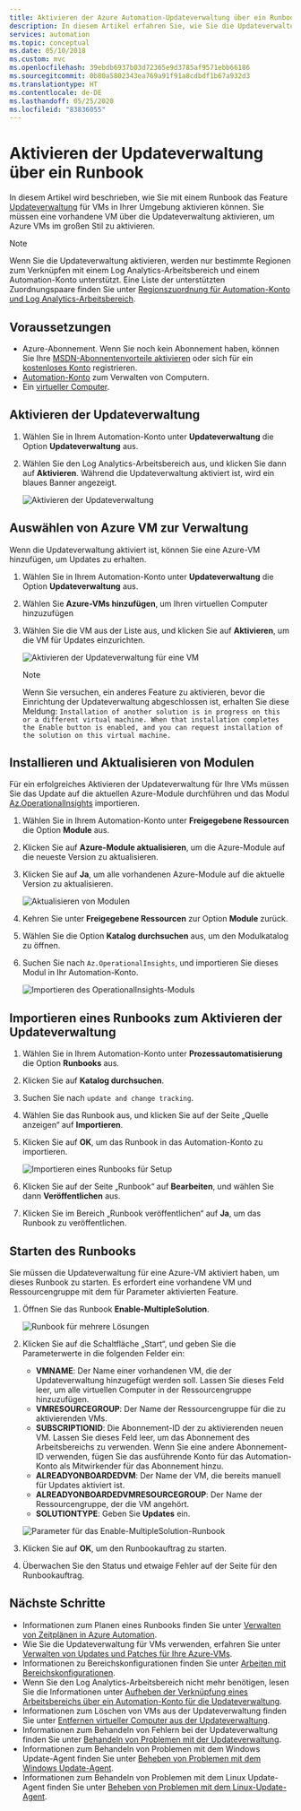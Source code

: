 ```yaml
---
title: Aktivieren der Azure Automation-Updateverwaltung über ein Runbook
description: In diesem Artikel erfahren Sie, wie Sie die Updateverwaltung über ein Runbook aktivieren.
services: automation
ms.topic: conceptual
ms.date: 05/10/2018
ms.custom: mvc
ms.openlocfilehash: 39ebdb6937b03d72365e9d3785af9571ebb66186
ms.sourcegitcommit: 0b80a5802343ea769a91f91a8cdbdf1b67a932d3
ms.translationtype: HT
ms.contentlocale: de-DE
ms.lasthandoff: 05/25/2020
ms.locfileid: "83836055"
---
```

# <a name="enable-update-management-from-a-runbook"></a>Aktivieren der Updateverwaltung über ein Runbook

In diesem Artikel wird beschrieben, wie Sie mit einem Runbook das Feature [Updateverwaltung](automation-update-management.md) für VMs in Ihrer Umgebung aktivieren können. Sie müssen eine vorhandene VM über die Updateverwaltung aktivieren, um Azure VMs im großen Stil zu aktivieren. 

> [!NOTE]
> Wenn Sie die Updateverwaltung aktivieren, werden nur bestimmte Regionen zum Verknüpfen mit einem Log Analytics-Arbeitsbereich und einem Automation-Konto unterstützt. Eine Liste der unterstützten Zuordnungspaare finden Sie unter [Regionszuordnung für Automation-Konto und Log Analytics-Arbeitsbereich](how-to/region-mappings.md).

## <a name="prerequisites"></a>Voraussetzungen

* Azure-Abonnement. Wenn Sie noch kein Abonnement haben, können Sie Ihre [MSDN-Abonnentenvorteile aktivieren](https://azure.microsoft.com/pricing/member-offers/msdn-benefits-details/) oder sich für ein [kostenloses Konto](https://azure.microsoft.com/free/?WT.mc_id=A261C142F) registrieren.
* [Automation-Konto](automation-offering-get-started.md) zum Verwalten von Computern.
* Ein [virtueller Computer](../virtual-machines/windows/quick-create-portal.md).

## <a name="enable-update-management"></a>Aktivieren der Updateverwaltung

1. Wählen Sie in Ihrem Automation-Konto unter **Updateverwaltung** die Option **Updateverwaltung** aus.

2. Wählen Sie den Log Analytics-Arbeitsbereich aus, und klicken Sie dann auf **Aktivieren**. Während die Updateverwaltung aktiviert ist, wird ein blaues Banner angezeigt. 

    ![Aktivieren der Updateverwaltung](media/automation-onboard-solutions/update-onboard.png)

## <a name="select-azure-vm-to-manage"></a>Auswählen von Azure VM zur Verwaltung

Wenn die Updateverwaltung aktiviert ist, können Sie eine Azure-VM hinzufügen, um Updates zu erhalten.

1. Wählen Sie in Ihrem Automation-Konto unter **Updateverwaltung** die Option **Updateverwaltung** aus.

2. Wählen Sie **Azure-VMs hinzufügen**, um Ihren virtuellen Computer hinzuzufügen

3. Wählen Sie die VM aus der Liste aus, und klicken Sie auf  **Aktivieren**, um die VM für Updates einzurichten. 

   ![Aktivieren der Updateverwaltung für eine VM](media/automation-onboard-solutions/enable-update.png)

    > [!NOTE]
    > Wenn Sie versuchen, ein anderes Feature zu aktivieren, bevor die Einrichtung der Updateverwaltung abgeschlossen ist, erhalten Sie diese Meldung: `Installation of another solution is in progress on this or a different virtual machine. When that installation completes the Enable button is enabled, and you can request installation of the solution on this virtual machine.`

## <a name="install-and-update-modules"></a>Installieren und Aktualisieren von Modulen

Für ein erfolgreiches Aktivieren der Updateverwaltung für Ihre VMs müssen Sie das Update auf die aktuellen Azure-Module durchführen und das Modul [Az.OperationalInsights](https://docs.microsoft.com/powershell/module/az.operationalinsights/?view=azps-3.7.0) importieren.

1. Wählen Sie in Ihrem Automation-Konto unter **Freigegebene Ressourcen** die Option **Module** aus. 
2. Klicken Sie auf **Azure-Module aktualisieren**, um die Azure-Module auf die neueste Version zu aktualisieren. 
3. Klicken Sie auf **Ja**, um alle vorhandenen Azure-Module auf die aktuelle Version zu aktualisieren.

    ![Aktualisieren von Modulen](media/automation-onboard-solutions/update-modules.png)

4. Kehren Sie unter **Freigegebene Ressourcen** zur Option **Module** zurück. 
5. Wählen Sie die Option **Katalog durchsuchen** aus, um den Modulkatalog zu öffnen. 
6. Suchen Sie nach `Az.OperationalInsights`, und importieren Sie dieses Modul in Ihr Automation-Konto.

    ![Importieren des OperationalInsights-Moduls](media/automation-onboard-solutions/import-operational-insights-module.png)

## <a name="import-a-runbook-to-enable-update-management"></a>Importieren eines Runbooks zum Aktivieren der Updateverwaltung

1. Wählen Sie in Ihrem Automation-Konto unter **Prozessautomatisierung** die Option **Runbooks** aus.
2. Klicken Sie auf **Katalog durchsuchen**.
3. Suchen Sie nach `update and change tracking`.
4. Wählen Sie das Runbook aus, und klicken Sie auf der Seite „Quelle anzeigen“ auf **Importieren**. 
5. Klicken Sie auf **OK**, um das Runbook in das Automation-Konto zu importieren.

   ![Importieren eines Runbooks für Setup](media/automation-onboard-solutions/import-from-gallery.png)

6. Klicken Sie auf der Seite „Runbook“ auf **Bearbeiten**, und wählen Sie dann **Veröffentlichen** aus. 
7. Klicken Sie im Bereich „Runbook veröffentlichen“ auf **Ja**, um das Runbook zu veröffentlichen.

## <a name="start-the-runbook"></a>Starten des Runbooks

Sie müssen die Updateverwaltung für eine Azure-VM aktiviert haben, um dieses Runbook zu starten. Es erfordert eine vorhandene VM und Ressourcengruppe mit dem für Parameter aktivierten Feature.

1. Öffnen Sie das Runbook **Enable-MultipleSolution**.

   ![Runbook für mehrere Lösungen](media/automation-onboard-solutions/runbook-overview.png)

2. Klicken Sie auf die Schaltfläche „Start“, und geben Sie die Parameterwerte in die folgenden Felder ein:

   * **VMNAME**: Der Name einer vorhandenen VM, die der Updateverwaltung hinzugefügt werden soll. Lassen Sie dieses Feld leer, um alle virtuellen Computer in der Ressourcengruppe hinzuzufügen.
   * **VMRESOURCEGROUP**: Der Name der Ressourcengruppe für die zu aktivierenden VMs.
   * **SUBSCRIPTIONID**: Die Abonnement-ID der zu aktivierenden neuen VM. Lassen Sie dieses Feld leer, um das Abonnement des Arbeitsbereichs zu verwenden. Wenn Sie eine andere Abonnement-ID verwenden, fügen Sie das ausführende Konto für das Automation-Konto als Mitwirkender für das Abonnement hinzu.
   * **ALREADYONBOARDEDVM**: Der Name der VM, die bereits manuell für Updates aktiviert ist.
   * **ALREADYONBOARDEDVMRESOURCEGROUP**: Der Name der Ressourcengruppe, der die VM angehört.
   * **SOLUTIONTYPE**: Geben Sie **Updates** ein.

   ![Parameter für das Enable-MultipleSolution-Runbook](media/automation-onboard-solutions/runbook-parameters.png)

3. Klicken Sie auf **OK**, um den Runbookauftrag zu starten.
4. Überwachen Sie den Status und etwaige Fehler auf der Seite für den Runbookauftrag.

## <a name="next-steps"></a>Nächste Schritte

* Informationen zum Planen eines Runbooks finden Sie unter [Verwalten von Zeitplänen in Azure Automation](shared-resources/schedules.md).
* Wie Sie die Updateverwaltung für VMs verwenden, erfahren Sie unter [Verwalten von Updates und Patches für Ihre Azure-VMs](automation-tutorial-update-management.md).
* Informationen zu Bereichskonfigurationen finden Sie unter [Arbeiten mit Bereichskonfigurationen](automation-scope-configurations-update-management.md).
* Wenn Sie den Log Analytics-Arbeitsbereich nicht mehr benötigen, lesen Sie die Informationen unter [Aufheben der Verknüpfung eines Arbeitsbereichs über ein Automation-Konto für die Updateverwaltung](automation-unlink-workspace-update-management.md).
* Informationen zum Löschen von VMs aus der Updateverwaltung finden Sie unter [Entfernen virtueller Computer aus der Updateverwaltung](automation-remove-vms-from-update-management.md).
* Informationen zum Behandeln von Fehlern bei der Updateverwaltung finden Sie unter [Behandeln von Problemen mit der Updateverwaltung](troubleshoot/update-management.md).
* Informationen zum Behandeln von Problemen mit dem Windows Update-Agent finden Sie unter [Beheben von Problemen mit dem Windows Update-Agent](troubleshoot/update-agent-issues.md).
* Informationen zum Behandeln von Problemen mit dem Linux Update-Agent finden Sie unter [Beheben von Problemen mit dem Linux-Update-Agent](troubleshoot/update-agent-issues-linux.md).